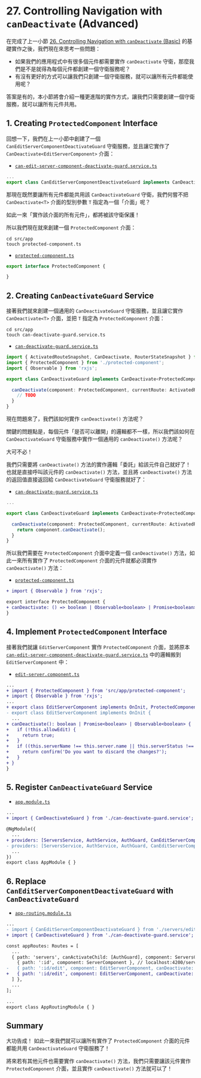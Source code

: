 # 27. Controlling Navigation with `canDeactivate` (Advanced)

在完成了上一小節 [26. Controlling Navigation with `canDeactivate` (Basic)](./26-controlling-navigation-with-can-deactivate-basic.md) 的基礎實作之後，我們現在來思考一些問題：

- 如果我們的應用程式中有很多個元件都需要實作 `canDeactivate` 守衛，那麼我們是不是就得為每個元件都創建一個守衛服務呢？
- 有沒有更好的方式可以讓我們只創建一個守衛服務，就可以讓所有元件都能使用呢？

答案是有的，本小節將會介紹一種更進階的實作方式，讓我們只需要創建一個守衛服務，就可以讓所有元件共用。

## 1. Creating `ProtectedComponent` Interface

回想一下，我們在上一小節中創建了一個 `CanEditServerComponentDeactivateGuard` 守衛服務，並且讓它實作了 `CanDeactivate<EditServerComponent>` 介面：

- [`can-edit-server-component-deactivate-guard.service.ts`](../../routing-app/src/app/servers/edit-server/can-edit-server-component-deactivate-guard.service.ts)

```ts
...
export class CanEditServerComponentDeactivateGuard implements CanDeactivate<EditServerComponent> { ... }
```

那現在既然要讓所有元件都能共用該 `CanDeactivateGuard` 守衛，我們何嘗不把 `CanDeactivate<T>` 介面的型別參數 `T` 指定為一個「介面」呢？

如此一來「實作該介面的所有元件」，都將被該守衛保護！

所以我們現在就來創建一個 `ProtectedComponent` 介面：

```shell
cd src/app
touch protected-component.ts
```

- [`protected-component.ts`](../../routing-app/src/app/protected-component.ts)

```ts
export interface ProtectedComponent {

}
```

## 2. Creating `CanDeactivateGuard` Service

接著我們就來創建一個通用的 `CanDeactivateGuard` 守衛服務，並且讓它實作 `CanDeactivate<T>` 介面，並把 `T` 指定為 `ProtectedComponent` 介面：

```shell
cd src/app
touch can-deactivate-guard.service.ts
```

- [`can-deactivate-guard.service.ts`](../../routing-app/src/app/can-deactivate-guard.service.ts)

```ts
import { ActivatedRouteSnapshot, CanDeactivate, RouterStateSnapshot } from '@angular/router';
import { ProtectedComponent } from './protected-component';
import { Observable } from 'rxjs';

export class CanDeactivateGuard implements CanDeactivate<ProtectedComponent> {

  canDeactivate(component: ProtectedComponent, currentRoute: ActivatedRouteSnapshot, currentState: RouterStateSnapshot, nextState?: RouterStateSnapshot): boolean | Observable<boolean> | Promise<boolean> {
    // TODO
  }
}
```

現在問題來了，我們該如何實作 `canDeactivate()` 方法呢？

關鍵的問題點是，每個元件「是否可以離開」的邏輯都不一樣，所以我們該如何在 `CanDeactivateGuard` 守衛服務中實作一個通用的 `canDeactivate()` 方法呢？

大可不必！

我們只需要將 `canDeactivate()` 方法的實作邏輯「委託」給該元件自己就好了！ 也就是直接呼叫該元件的 `canDeactivate()` 方法，並且將 `canDeactivate()` 方法的返回值直接返回給 `CanDeactivateGuard` 守衛服務就好了：

- [`can-deactivate-guard.service.ts`](../../routing-app/src/app/can-deactivate-guard.service.ts)

```ts
...

export class CanDeactivateGuard implements CanDeactivate<ProtectedComponent> {

  canDeactivate(component: ProtectedComponent, currentRoute: ActivatedRouteSnapshot, currentState: RouterStateSnapshot, nextState?: RouterStateSnapshot): boolean | Observable<boolean> | Promise<boolean> {
    return component.canDeactivate();
  }
}
```

所以我們需要在 `ProtectedComponent` 介面中定義一個 `canDeactivate()` 方法，如此一來所有實作了 `ProtectedComponent` 介面的元件就都必須實作 `canDeactivate()` 方法：

- [`protected-component.ts`](../../routing-app/src/app/protected-component.ts)

```diff
+ import { Observable } from 'rxjs';

export interface ProtectedComponent {
+ canDeactivate: () => boolean | Observable<boolean> | Promise<boolean>;
}
```

## 4. Implement `ProtectedComponent` Interface

接著我們就讓 `EditServerComponent` 實作 `ProtectedComponent` 介面，並將原本 [`can-edit-server-component-deactivate-guard.service.ts`](../../routing-app/src/app/servers/edit-server/can-edit-server-component-deactivate-guard.service.ts) 中的邏輯搬到 `EditServerComponent` 中：

- [`edit-server.component.ts`](../../routing-app/src/app/servers/edit-server/edit-server.component.ts)

```diff
...
+ import { ProtectedComponent } from 'src/app/protected-component';
+ import { Observable } from 'rxjs';
...
+ export class EditServerComponent implements OnInit, ProtectedComponent {
- export class EditServerComponent implements OnInit {
  ...
+ canDeactivate(): boolean | Promise<boolean> | Observable<boolean> {
+   if (!this.allowEdit) {
+     return true;
+   }
+   if ((this.serverName !== this.server.name || this.serverStatus !== this.server.status) || !this.changeSaved) {
+     return confirm('Do you want to discard the changes?');
+   }
+ }
}
```

## 5. Register `CanDeactivateGuard` Service

- [`app.module.ts`](../../routing-app/src/app/app.module.ts)

```diff
...
+ import { CanDeactivateGuard } from './can-deactivate-guard.service';

@NgModule({
  ...
+ providers: [ServersService, AuthService, AuthGuard, CanEditServerComponentDeactivateGuard, CanDeactivateGuard],
- providers: [ServersService, AuthService, AuthGuard, CanEditServerComponentDeactivateGuard],
  ...
})
export class AppModule { }
```

## 6. Replace `CanEditServerComponentDeactivateGuard` with `CanDeactivateGuard`

- [`app-routing.module.ts`](../../routing-app/src/app/app-routing.module.ts)

```diff
...
- import { CanEditServerComponentDeactivateGuard } from './servers/edit-server/can-edit-server-component-deactivate-guard.service';
+ import { CanDeactivateGuard } from './can-deactivate-guard.service';

const appRoutes: Routes = [
  ...
  { path: 'servers', canActivateChild: [AuthGuard], component: ServersComponent, children: [
    { path: ':id', component: ServerComponent }, // localhost:4200/servers/:id
-   { path: ':id/edit', component: EditServerComponent, canDeactivate: [CanEditServerComponentDeactivateGuard] },
+   { path: ':id/edit', component: EditServerComponent, canDeactivate: [CanDeactivateGuard] },
  ] },
  ...
];

...
export class AppRoutingModule { }
```

## Summary

大功告成！ 如此一來我們就可以讓所有實作了 `ProtectedComponent` 介面的元件都能共用 `CanDeactivateGuard` 守衛服務了！

將來若有其他元件也需要實作 `canDeactivate()` 方法，我們只需要讓該元件實作 `ProtectedComponent` 介面，並且實作 `canDeactivate()` 方法就可以了！